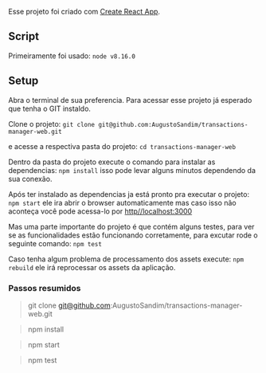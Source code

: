 Esse projeto foi criado com [Create React App](https://github.com/facebook/create-react-app).

## Script

Primeiramente foi usado:
`node v8.16.0`

## Setup

Abra o terminal de sua preferencia.
Para acessar esse projeto já esperado que tenha o GIT instaldo.

Clone o projeto:
`git clone git@github.com:AugustoSandim/transactions-manager-web.git`

e acesse a respectiva pasta do projeto:
`cd transactions-manager-web`

Dentro da pasta do projeto execute o comando para instalar as dependencias:
`npm install` isso pode levar alguns minutos dependendo da sua conexão.

Após ter instalado as dependencias ja está pronto pra executar o projeto:
`npm start` ele ira abrir o browser automaticamente mas caso isso não aconteça
você pode acessa-lo por [http//localhost:3000](http://localhost:3000)

Mas uma parte importante do projeto é que contém alguns testes, para ver se as funcionalidades
estão funcionando corretamente, para excutar rode o seguinte comando: 
`npm test`

Caso tenha algum problema de processamento dos assets execute:
`npm rebuild` ele irá reprocessar os assets da aplicação.

### Passos resumidos
>git clone git@github.com:AugustoSandim/transactions-manager-web.git

>npm install

>npm start

>npm test

